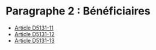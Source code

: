 # Paragraphe 2 : Bénéficiaires

* [Article D5131-11](./LEGIARTI000018526895.md)
* [Article D5131-12](./LEGIARTI000018526893.md)
* [Article D5131-13](./LEGIARTI000018526891.md)
